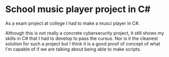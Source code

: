 # School music player project in C#

As a exam project at college I had to make a musci player in C#.

Although this is not really a concrete cybersecurity project, it still shows my skills in C# that I had to develop to pass the cursus.
Nor is it the cleanest solution for such a project but I think it is a good proof of concept of what I'm capable of if we are talking about being able to make
scripts.
